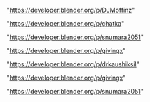 "https://developer.blender.org/p/DJMoffinz"

"https://developer.blender.org/p/chatka"

"https://developer.blender.org/p/snumara2051"

"https://developer.blender.org/p/givingx"

 
"https://developer.blender.org/p/drkaushiksil"


"https://developer.blender.org/p/givingx"


"https://developer.blender.org/p/snumara2051"


 
